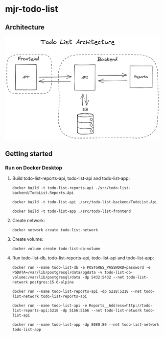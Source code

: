 # mjr-todo-list

## Architecture

![Todo List Architecture](docs/todo-list-architecture.png)

## Getting started

### Run on Docker Desktop

1. Build todo-list-reports-api, todo-list-api and todo-list-app:

    ```
    docker build -t todo-list-reports-api ./src/todo-list-backend/TodoList.Reports.Api
    ```

    ```
    docker build -t todo-list-api ./src/todo-list-backend/TodoList.Api
    ```

    ```
    docker build -t todo-list-app ./src/todo-list-frontend
    ```

2. Create network:

    ``` 
    docker network create todo-list-network
    ```

3. Create volume:

   ```
   docker volume create todo-list-db-volume
   ```

3. Run todo-list-db, todo-list-reports-api, todo-list-api and todo-list-app:

    ```
    docker run --name todo-list-db -e POSTGRES_PASSWORD=password -e PGDATA=/var/lib/postgresql/data/pgdata -v todo-list-db-volume:/var/lib/postgresql/data -dp 5432:5432 --net todo-list-network postgres:15.0-alpine
    ```

    ```
    docker run --name todo-list-reports-api -dp 5218:5218 --net todo-list-network todo-list-reports-api
    ```

    ```
    docker run --name todo-list-api -e Reports__Address=http://todo-list-reports-api:5218 -dp 5166:5166 --net todo-list-network todo-list-api
    ```

    ```
    docker run --name todo-list-app -dp 8080:80 --net todo-list-network todo-list-app
    ```